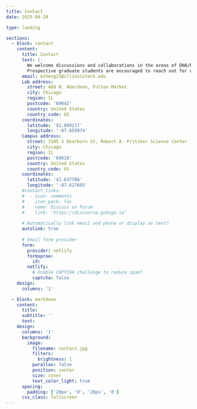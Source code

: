 ```yaml
---
title: Contact
date: 2025-09-20

type: landing

sections:
  - block: contact
    content:
      title: Contact
      text: |-
        We welcome discussions and collaborations in the areas of DNA/RNA nanotechnology and biosensing. 
        Prospective graduate students are encouraged to reach out for opportunities to join the lab.
      email: mzheng23@illinoistech.edu
      Lab address:
        street: 400 N. Aberdeen, Fulton Market
        city: Chicago
        region: IL
        postcode: '60642'
        country: United States
        country_code: US
      coordinates:
        latitude: '41.889217'
        longitude: '-87.655074'
      Campus address:
        street: 3105 S Dearborn St, Robert A. Pritzker Science Center
        city: Chicago
        region: IL
        postcode: '60616'
        country: United States
        country_code: US
      coordinates:
        latitude: '41.837788'
        longitude: '-87.627695'
      #contact_links:
      #  - icon: comments
      #    icon_pack: fas
      #    name: Discuss on Forum
      #    link: 'https://discourse.gohugo.io'
    
      # Automatically link email and phone or display as text?
      autolink: true
    
      # Email form provider
      form:
        provider: netlify
        formspree:
          id:
        netlify:
          # Enable CAPTCHA challenge to reduce spam?
          captcha: false
    design:
      columns: '1'

  - block: markdown
    content:
      title:
      subtitle: ''
      text:
    design:
      columns: '1'
      background:
        image: 
          filename: contact.jpg
          filters:
            brightness: 1
          parallax: false
          position: center
          size: cover
          text_color_light: true
      spacing:
        padding: ['20px', '0', '20px', '0']
      css_class: fullscreen
---
```

